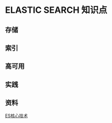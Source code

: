 # ELASTIC SEARCH  知识点

## 存储

## 索引

## 高可用

## 实践

## 资料

[ES核心技术](https://time.geekbang.org/course/intro/100030501)


